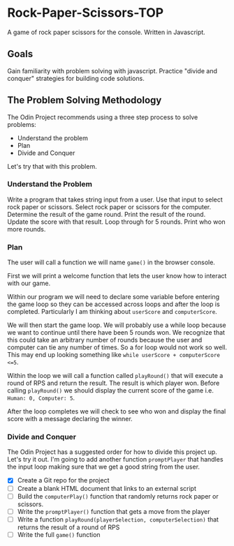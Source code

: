 # Rock-Paper-Scissors-TOP
A game of rock paper scissors for the console. Written in Javascript.

## Goals 
Gain familiarity with problem solving with javascript. Practice "divide and conquer" strategies for building code solutions.

## The Problem Solving Methodology
The Odin Project recommends using a three step process to solve problems:
* Understand the problem
* Plan
* Divide and Conquer

Let's try that with this problem.

### Understand the Problem
Write a program that takes string input from a user. Use that input to select rock paper or scissors. Select rock paper or scissors for the computer. Determine the result of the game round. Print the result of the round. Update the score with that result. Loop through for 5 rounds. Print who won more rounds.


### Plan
The user will call a function we will name ```game()``` in the browser console. 

First we will print a welcome function that lets the user know how to interact with our game.

Within our program we will need to declare some variable before entering the game loop so they can be accessed across loops and after the loop is completed. Particularly I am thinking about ```userScore``` and ```computerScore```.

We will then start the game loop. We will probably use a while loop because we want to continue until there have been 5 rounds won.  We recognize that this could take an arbitrary number of rounds because the user and computer can tie any number of times. So a for loop would not work so well. This may end up looking something like ```while userScore + computerScore <=5```.

Within the loop we will call a function called ```playRound()``` that will execute a round of RPS and return the result. The result is which player won. Before calling ```playRound()``` we should display the current score of the game i.e. ```Human: 0, Computer: 5```.

After the loop completes we will check to see who won and display the final score with a message declaring the winner. 

### Divide and Conquer
The Odin Project has a suggested order for how to divide this project up. Let's try it out. I'm going to add another function ```promptPlayer``` that handles the input loop making sure that we get a good string from the user.

- [x] Create a Git repo for the project
- [ ] Create a blank HTML document that links to an external script
- [ ] Build the ```computerPlay()``` function that randomly returns rock paper or scissors.
- [ ] Write the ```promptPlayer()``` function that gets a move from the player
- [ ] Write a function ```playRound(playerSelection, computerSelection)``` that returns the result of a round of RPS 
- [ ] Write the full ```game()``` function
